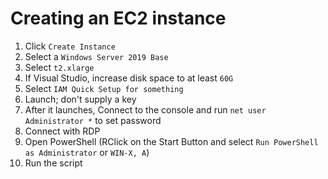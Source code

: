 # Creating an EC2 instance

1. Click `Create Instance`
2. Select a `Windows Server 2019 Base`
3. Select `t2.xlarge`
4. If Visual Studio, increase disk space to at least `60G`
5. Select `IAM Quick Setup for something`
6. Launch; don't supply a key
7. After it launches, Connect to the console and run `net user Administrator *` to set password
8. Connect with RDP
9. Open PowerShell (RClick on the Start Button and select `Run PowerShell as Administrator` or `WIN-X, A`)
10. Run the script
